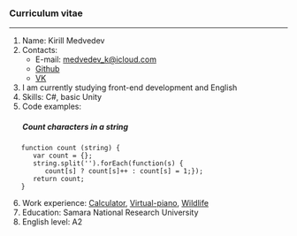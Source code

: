### Curriculum vitae ###
***
1. Name: Kirill Medvedev
2. Contacts:
    * E-mail: medvedev_k@icloud.com
    * [Github](https://github.com/MedvedevKirill)
    * [VK](https://vk.com/vattghern77)
3. I am currently studying front-end development and English
4. Skills: C#, basic Unity
5. Code examples:
   ##### Count characters in a string ##### 
```
   function count (string) {  
      var count = {};
      string.split('').forEach(function(s) {
         count[s] ? count[s]++ : count[s] = 1;});
      return count;
   }
```
6. Work experience: 
   [Calculator](https://rolling-scopes-school.github.io/medvedevkirill-JS2020Q3/calculator/),
   [Virtual-piano](https://rolling-scopes-school.github.io/medvedevkirill-JSFE2021Q1/virtual-piano/),
   [Wildlife](https://rolling-scopes-school.github.io/medvedevkirill-JSFE2021Q1/wildlife/)
7. Education: Samara National Research University
8. English level: A2